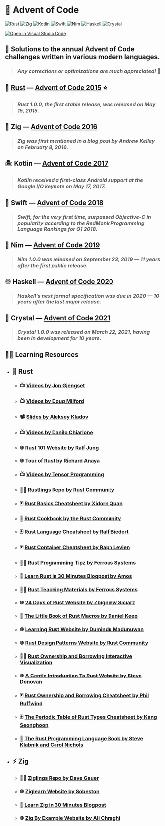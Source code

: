 # :christmas_tree: **Advent of Code**

![Rust](https://img.shields.io/badge/rust-%23000000.svg?style=for-the-badge&logo=rust&logoColor=black&color=ffbf75) ![Zig](https://img.shields.io/badge/zig-%23000000.svg?style=for-the-badge&logo=zig&logoColor=black&color=ffac26) ![Kotlin](https://img.shields.io/badge/kotlin-%23000000.svg?style=for-the-badge&logo=kotlin&logoColor=white&color=8d37d4) ![Swift](https://img.shields.io/badge/swift-%23000000.svg?style=for-the-badge&logo=swift&logoColor=white&color=ff5e29) ![Nim](https://img.shields.io/badge/nim-%23000000.svg?style=for-the-badge&logo=nim&logoColor=black&color=ffc400) ![Haskell](https://img.shields.io/badge/haskell-%23000000.svg?style=for-the-badge&logo=haskell&logoColor=white&color=a754ff) ![Crystal](https://img.shields.io/badge/crystal-%23000000.svg?style=for-the-badge&logo=crystal&logoColor=white&color=161517)

[![Open in Visual Studio Code](https://open.vscode.dev/badges/open-in-vscode.svg)](https://open.vscode.dev/tensorush/Advent-of-Code)

## :gift: Solutions to the annual Advent of Code challenges written in various modern languages.

> ### _Any corrections or optimizations are much appreciated!_ :hugs:

## :crab: [Rust](https://github.com/tensorush/Advent-of-Code/blob/master/2015-Rust) — [Advent of Code 2015](https://adventofcode.com/2015) :star:

> ### _Rust 1.0.0, the first stable release, was released on May 15, 2015._

## :lizard: Zig — [Advent of Code 2016](https://adventofcode.com/2016)

> ### _Zig was first mentioned in a blog post by Andrew Kelley on February 8, 2016._

## :desert_island: Kotlin — [Advent of Code 2017](https://adventofcode.com/2017)

> ### _Kotlin received a first-class Android support at the Google I/O keynote on May 17, 2017._

## :eagle: Swift — [Advent of Code 2018](https://adventofcode.com/2018)

> ### _Swift, for the very first time, surpassed Objective-C in popularity according to the RedMonk Programming Language Rankings for Q1 2018._

## :crown: Nim — [Advent of Code 2019](https://adventofcode.com/2019)

> ### _Nim 1.0.0 was released on September 23, 2019 — 11 years after the first public release._

## :infinity: Haskell — [Advent of Code 2020](https://adventofcode.com/2020)

> ### _Haskell's next formal specification was due in 2020 — 10 years after the last major release._

## :white_square_button: Crystal — [Advent of Code 2021](https://adventofcode.com/2021)

> ### _Crystal 1.0.0 was released on March 22, 2021, having been in development for 10 years._

## :man_teacher: Learning Resources

- ## :crab: Rust

  - ### :tv: [Videos by Jon Gjengset](https://www.youtube.com/playlist?list=PLqbS7AVVErFiWDOAVrPt7aYmnuuOLYvOa)

  - ### :tv: [Videos by Doug Milford](https://www.youtube.com/playlist?list=PLLqEtX6ql2EyPAZ1M2_C0GgVd4A-_L4_5)

  - ### :film_projector: [Slides by Aleksey Kladov](https://github.com/matklad/rust-course)

  - ### :tv: [Videos by Danilo Chiarlone](https://www.youtube.com/playlist?list=PLK_g1a_cAfaaAO6io1Tluy7EZXhAAK1lC)

  - ### :globe_with_meridians: [Rust 101 Website by Ralf Jung](https://www.ralfj.de/projects/rust-101/main.html)

  - ### :globe_with_meridians: [Tour of Rust by Richard Anaya](https://tourofrust.com/)

  - ### :tv: [Videos by Tensor Programming](https://www.youtube.com/playlist?list=PLJbE2Yu2zumDF6BX6_RdPisRVHgzV02NW)

  - ### :man_technologist: [Rustlings Repo by Rust Community](https://github.com/rust-lang/rustlings)

  - ### :black_joker: [Rust Basics Cheatsheet by Xidorn Quan](https://upsuper.github.io/rust-cheatsheet/)

  - ### :book: [Rust Cookbook by the Rust Community](https://rust-lang-nursery.github.io/rust-cookbook/)

  - ### :black_joker: [Rust Language Cheatsheet by Ralf Biedert](https://cheats.rs/)

  - ### :black_joker: [Rust Container Cheatsheet by Raph Levien](https://docs.google.com/presentation/d/1q-c7UAyrUlM-eZyTo1pd8SZ0qwA_wYxmPZVOQkoDmH4/edit)

  - ### :man_teacher: [Rust Programming Tipz by Ferrous Systems](https://github.com/ferrous-systems/elements-of-rust)

  - ### :thought_balloon: [Learn Rust in 30 Minutes Blogpost by Amos](https://fasterthanli.me/articles/a-half-hour-to-learn-rust)

  - ### :man_teacher: [Rust Teaching Materials by Ferrous Systems](https://ferrous-systems.github.io/teaching-material/index.html)

  - ### :globe_with_meridians: [24 Days of Rust Website by Zbigniew Siciarz](https://zsiciarz.github.io/24daysofrust/index.html)

  - ### :book: [The Little Book of Rust Macros by Daniel Keep](https://danielkeep.github.io/tlborm/book/index.html)

  - ### :globe_with_meridians: [Learning Rust Website by Dumindu Madunuwan](https://learning-rust.github.io/)

  - ### :globe_with_meridians: [Rust Design Patterns Website by Rust Community](https://rust-unofficial.github.io/patterns/)

  - ### :man_technologist: [Rust Ownership and Borrowing Interactive Visualization](https://github.com/rustviz/rustviz)

  - ### :globe_with_meridians: [A Gentle Introduction To Rust Website by Steve Donovan](https://stevedonovan.github.io/rust-gentle-intro/readme.html)

  - ### :black_joker: [Rust Ownership and Borrowing Cheatsheet by Phil Ruffwind](https://rufflewind.com/img/rust-move-copy-borrow.png)

  - ### :black_joker: [The Periodic Table of Rust Types Cheatsheet by Kang Seonghoon](http://cosmic.mearie.org/2014/01/periodic-table-of-rust-types/)

  - ### :book: [The Rust Programming Language Book by Steve Klabnik and Carol Nichols](https://doc.rust-lang.org/stable/book/)

- ## :zap: Zig

  - ### :man_technologist: [Ziglings Repo by Dave Gauer](https://github.com/ratfactor/ziglings)

  - ### :globe_with_meridians: [Ziglearn Website by Sobeston](https://ziglearn.org/)

  - ### :thought_balloon: [Learn Zig in 30 Minutes Blogpost](https://gist.github.com/ityonemo/769532c2017ed9143f3571e5ac104e50)

  - ### :globe_with_meridians: [Zig By Example Website by Ali Chraghi](https://zig-by-example.github.io/)
